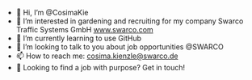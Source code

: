 - 👋 Hi, I’m @CosimaKie
- 👀 I’m interested in gardening and recruiting for my company Swarco Traffic Systems GmbH www.swarco.com
- 🌱 I’m currently learning to use GitHub
- 💞️ I’m looking to talk to you about job opportunities @SWARCO
- 📫 How to reach me: cosima.kienzle@swarco.de
- 🚦 Looking to find a job with purpose? Get in touch!

<!---
CosimaKie/CosimaKie is a ✨ special ✨ repository because its `README.md` (this file) appears on your GitHub profile.
You can click the Preview link to take a look at your changes.
--->
